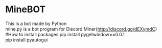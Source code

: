 # MineBOT
This is a bot made by Python</br>
mine.py is a bot program for Discord Miner(http://discord.gg/dEXymdC)
<br/>
#How to install packages
pip install pygetwindow==0.0.1 <br/>pip install pyautogui
